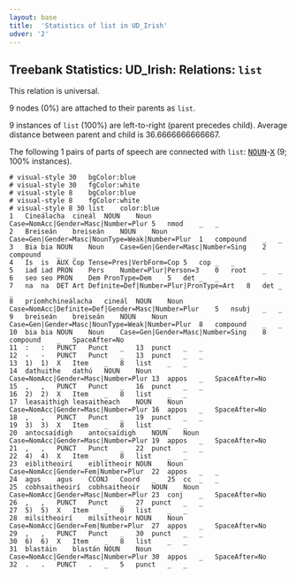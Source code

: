 ```yaml
---
layout: base
title:  'Statistics of list in UD_Irish'
udver: '2'
---
```


## Treebank Statistics: UD_Irish: Relations: `list`

This relation is universal.

9 nodes (0%) are attached to their parents as `list`.

9 instances of `list` (100%) are left-to-right (parent precedes child).
Average distance between parent and child is 36.6666666666667.

The following 1 pairs of parts of speech are connected with `list`: <tt><a href="ga-pos-NOUN.html">NOUN</a></tt>-<tt><a href="ga-pos-X.html">X</a></tt> (9; 100% instances).


~~~ conllu
# visual-style 30	bgColor:blue
# visual-style 30	fgColor:white
# visual-style 8	bgColor:blue
# visual-style 8	fgColor:white
# visual-style 8 30 list	color:blue
1	Cineálacha	cineál	NOUN	Noun	Case=NomAcc|Gender=Masc|Number=Plur	5	nmod	_	_
2	Breiseán	breiseán	NOUN	Noun	Case=Gen|Gender=Masc|NounType=Weak|Number=Plur	1	compound	_	_
3	Bia	bia	NOUN	Noun	Case=Gen|Gender=Masc|Number=Sing	2	compound	_	_
4	Is	is	AUX	Cop	Tense=Pres|VerbForm=Cop	5	cop	_	_
5	iad	iad	PRON	Pers	Number=Plur|Person=3	0	root	_	_
6	seo	seo	PRON	Dem	PronType=Dem	5	det	_	_
7	na	na	DET	Art	Definite=Def|Number=Plur|PronType=Art	8	det	_	_
8	príomhchineálacha	cineál	NOUN	Noun	Case=NomAcc|Definite=Def|Gender=Masc|Number=Plur	5	nsubj	_	_
9	breiseán	breiseán	NOUN	Noun	Case=Gen|Gender=Masc|NounType=Weak|Number=Plur	8	compound	_	_
10	bia	bia	NOUN	Noun	Case=Gen|Gender=Masc|Number=Sing	8	compound	_	SpaceAfter=No
11	:	:	PUNCT	Punct	_	13	punct	_	_
12	-	-	PUNCT	Punct	_	13	punct	_	_
13	1)	1)	X	Item	_	8	list	_	_
14	dathuithe	dathú	NOUN	Noun	Case=NomAcc|Gender=Masc|Number=Plur	13	appos	_	SpaceAfter=No
15	,	,	PUNCT	Punct	_	16	punct	_	_
16	2)	2)	X	Item	_	8	list	_	_
17	leasaithigh	leasaitheach	NOUN	Noun	Case=NomAcc|Gender=Masc|Number=Plur	16	appos	_	SpaceAfter=No
18	,	,	PUNCT	Punct	_	19	punct	_	_
19	3)	3)	X	Item	_	8	list	_	_
20	antocsaídigh	antocsaídigh	NOUN	Noun	Case=NomAcc|Gender=Masc|Number=Plur	19	appos	_	SpaceAfter=No
21	,	,	PUNCT	Punct	_	22	punct	_	_
22	4)	4)	X	Item	_	8	list	_	_
23	eiblitheoirí	eiblitheoir	NOUN	Noun	Case=NomAcc|Gender=Fem|Number=Plur	22	appos	_	_
24	agus	agus	CCONJ	Coord	_	25	cc	_	_
25	cobhsaitheoirí	cobhsaitheoir	NOUN	Noun	Case=NomAcc|Gender=Masc|Number=Plur	23	conj	_	SpaceAfter=No
26	,	,	PUNCT	Punct	_	27	punct	_	_
27	5)	5)	X	Item	_	8	list	_	_
28	milsitheoirí	milsitheoir	NOUN	Noun	Case=NomAcc|Gender=Fem|Number=Plur	27	appos	_	SpaceAfter=No
29	,	,	PUNCT	Punct	_	30	punct	_	_
30	6)	6)	X	Item	_	8	list	_	_
31	blastáin	blastán	NOUN	Noun	Case=NomAcc|Gender=Masc|Number=Plur	30	appos	_	SpaceAfter=No
32	.	.	PUNCT	.	_	5	punct	_	_

~~~


